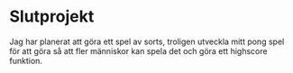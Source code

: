 ﻿# Slutprojekt
Jag har planerat att göra ett spel av sorts, troligen utveckla mitt pong spel för att göra så att fler människor kan spela det och göra ett highscore funktion.
